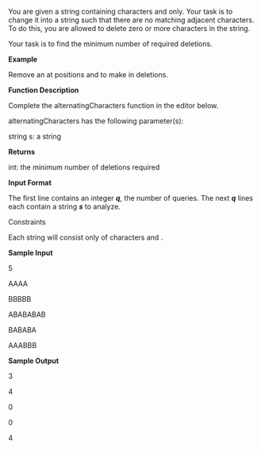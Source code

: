 You are given a string containing characters  and  only. Your task is to change it into a string such that there are no matching adjacent characters. To do this, you are allowed to delete zero or more characters in the string.

Your task is to find the minimum number of required deletions.

**Example**

Remove an  at positions  and  to make  in  deletions.

**Function Description**

Complete the alternatingCharacters function in the editor below.

alternatingCharacters has the following parameter(s):

string s: a string

**Returns**

int: the minimum number of deletions required

**Input Format**

The first line contains an integer **_q_**, the number of queries.
The next **_q_** lines each contain a string **_s_** to analyze.

Constraints

Each string  will consist only of characters  and .

**Sample Input**

5

AAAA

BBBBB

ABABABAB

BABABA

AAABBB

**Sample Output**

3

4

0

0

4